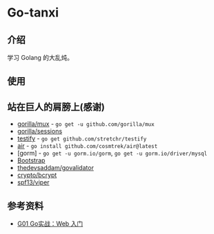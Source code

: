 # Go-tanxi

## 介绍
学习 Golang 的大乱炖。

## 使用

## 站在巨人的肩膀上(感谢)
- [gorilla/mux](https://github.com/gorilla/mux)  - `go get -u github.com/gorilla/mux`
- [gorilla/sessions](https://github.com/gorilla/sessions)
- [testify](https://github.com/stretchr/testify) - `go get github.com/stretchr/testify`
- [air](https://github.com/cosmtrek/air) - `go install github.com/cosmtrek/air@latest`
- [gorm] - `go get -u gorm.io/gorm`, `go get -u gorm.io/driver/mysql`
- [Bootstrap](https://github.com/twbs/bootstrap)
- [thedevsaddam/govalidator](https://github.com/thedevsaddam/govalidator)
- [crypto/bcrypt](https://godoc.org/golang.org/x/crypto/bcrypt)
- [spf13/viper](https://github.com/spf13/viper)

## 参考资料
- [G01 Go实战：Web 入门](https://learnku.com/courses/go-basic/1.17)